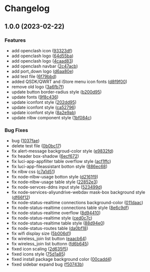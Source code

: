 # Changelog

## 1.0.0 (2023-02-22)


### Features

* add openclash icon ([93323df](https://github.com/gngpp/luci-theme-design/commit/93323dfb77f507b8abafc4d3de49f50e7991f1cc))
* add openclash logo ([64d55ba](https://github.com/gngpp/luci-theme-design/commit/64d55bab05377b110f79748984286bc78845dc1d))
* add openclash logo ([4caad83](https://github.com/gngpp/luci-theme-design/commit/4caad8384c1ca17528eae591db17f699c5765886))
* add openclash navbar ([2c47acb](https://github.com/gngpp/luci-theme-design/commit/2c47acb98a67f6b1e9366d6cdbe416fb555fa4f4))
* add port_down logo ([d6aa80e](https://github.com/gngpp/luci-theme-design/commit/d6aa80ea1b45d5973ebdaf9d625986ab0c5b306a))
* add test file ([6f79bbd](https://github.com/gngpp/luci-theme-design/commit/6f79bbd3d297779b9ff5c78db55e9d529dda3b0a))
* added QSDK/QWRT and iStore menu icon fonts ([d8f9f00](https://github.com/gngpp/luci-theme-design/commit/d8f9f0075f0c92b29d46a03ec8d9d985d8877438))
* remove old logo ([3a6fb7f](https://github.com/gngpp/luci-theme-design/commit/3a6fb7fdbb1efbf60d3968c5c0019fc37090f802))
* update button border-radius style ([b200d95](https://github.com/gngpp/luci-theme-design/commit/b200d95a151654a6f806668136cb2e684303185e))
* update fonts ([9f8c436](https://github.com/gngpp/luci-theme-design/commit/9f8c4363b99a233d7820c095dbe8d00abfec0bb4))
* update iconfont style ([202dd95](https://github.com/gngpp/luci-theme-design/commit/202dd95eaf132a75b9474044697280b02020dc32))
* update iconfont style ([ca52796](https://github.com/gngpp/luci-theme-design/commit/ca527960c5f58b5b1dbc88595fe6ae378ac28a8f))
* update iconfont style ([8a2e9ab](https://github.com/gngpp/luci-theme-design/commit/8a2e9ab4ec0520e714208f3069106c46a2548e57))
* update nlbw component style ([1bf084c](https://github.com/gngpp/luci-theme-design/commit/1bf084c84576ad761fbf8ddb2737dc1d4bf9c33e))


### Bug Fixes

* bug ([1037fae](https://github.com/gngpp/luci-theme-design/commit/1037fae305d2a5e65d9be892522d8bff683b12bd))
* delete test file ([0b0bc17](https://github.com/gngpp/luci-theme-design/commit/0b0bc1790a18674bf45be2d007e1ad44c0446802))
* fix alert-message backgroud-color style ([e9832fd](https://github.com/gngpp/luci-theme-design/commit/e9832fdd5b63ce099f9c0f5ad8feba26494ceb7f))
* fix header box-shadow ([6ecf672](https://github.com/gngpp/luci-theme-design/commit/6ecf6722976632e855411742deff318f9e8eca7b))
* fix luci-app-appfilter table overflow style ([acf1ffc](https://github.com/gngpp/luci-theme-design/commit/acf1ffc9f4c36a559d3f82a1e3c10b7e8e4028f1))
* fix luci-app-fileassistant botton style ([886ec68](https://github.com/gngpp/luci-theme-design/commit/886ec68fbfb47c8236628f97f422c9dda45d379e))
* fix nlbw css ([c7a1d51](https://github.com/gngpp/luci-theme-design/commit/c7a1d51835291a174d361d93cc1b26852e4babaa))
* fix node-nlbw-usage botton style ([d2161f9](https://github.com/gngpp/luci-theme-design/commit/d2161f970aa214d6a2caed17dd259b5a1834b85d))
* fix node-nlbw-usage table style ([22852e3](https://github.com/gngpp/luci-theme-design/commit/22852e36e039e06f51cdeb4efbd3fa2b77bbcc00))
* fix node-servces-ddns input style ([523499d](https://github.com/gngpp/luci-theme-design/commit/523499dcfc34ff35fcbf61ee8a4cd1efd20ffd25))
* fix node-services-aliyundrive-webdav mask-box background style ([df66f12](https://github.com/gngpp/luci-theme-design/commit/df66f12d79058c84b120dbca3d6a73870990b2fd))
* fix node-status-realtime connections background-color ([011daac](https://github.com/gngpp/luci-theme-design/commit/011daacdb1618ce37912cd3f1c53c56738aec212))
* fix node-status-realtime connections table style ([8e6c9df](https://github.com/gngpp/luci-theme-design/commit/8e6c9df96f20482ddb14de8e314af519bf1ba78f))
* fix node-status-realtime overflow ([8d94410](https://github.com/gngpp/luci-theme-design/commit/8d94410ae016c10a4f04d7d32a899d23e9f0a184))
* fix node-status-realtime style ([ced0c7c](https://github.com/gngpp/luci-theme-design/commit/ced0c7caf420fe99cf60085969e45c9693692be0))
* fix node-status-realtime table style ([88d94e0](https://github.com/gngpp/luci-theme-design/commit/88d94e0556a91258d99ec24e795beb1c776019ff))
* fix node-status-routes table ([da0bf18](https://github.com/gngpp/luci-theme-design/commit/da0bf1847afd1a32e30433c0223beb1e6861b64b))
* fix wifi display size ([5b006d1](https://github.com/gngpp/luci-theme-design/commit/5b006d19b9b9201e0989687ac7e5c628672884ee))
* fix wireless_join list button ([eaacb64](https://github.com/gngpp/luci-theme-design/commit/eaacb6442413769933eed6c464a9da5ece9ce1c9))
* fix wireless_join list buttonn ([fd6b645](https://github.com/gngpp/luci-theme-design/commit/fd6b6456bfcbbf6814f669ded61c7dbb38929bce))
* fixed icon scaling ([2d635f5](https://github.com/gngpp/luci-theme-design/commit/2d635f524ed80d4e7c7d1e7cc51be4c8b87ddb76))
* fixed icons style ([75d1a85](https://github.com/gngpp/luci-theme-design/commit/75d1a859b7ad7f6b7902ca7e98e4d20099881256))
* fixed install package background color ([00cadd4](https://github.com/gngpp/luci-theme-design/commit/00cadd4b2f86b8edb6ebb47c3a10824919c959f1))
* fixed sidebar expand bug ([f50743b](https://github.com/gngpp/luci-theme-design/commit/f50743b7bfa3a3b93bf91b1ab68872f5f9e18512))
